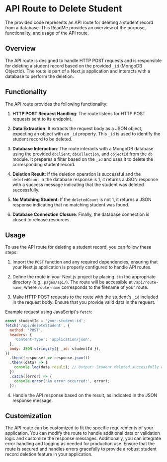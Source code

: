 # API Route to Delete Student

The provided code represents an API route for deleting a student record from a database. This ReadMe provides an overview of the purpose, functionality, and usage of the API route.

## Overview

The API route is designed to handle HTTP POST requests and is responsible for deleting a student record based on the provided `_id` (MongoDB ObjectId). The route is part of a Next.js application and interacts with a database to perform the deletion.

## Functionality

The API route provides the following functionality:

1. **HTTP POST Request Handling**: The route listens for HTTP POST requests sent to its endpoint.

2. **Data Extraction**: It extracts the request body as a JSON object, expecting an object with an `_id` property. This `_id` is used to identify the student record to be deleted.

3. **Database Interaction**: The route interacts with a MongoDB database using the provided `dbClient`, `dbCollection`, and `objectId` from the `db` module. It prepares a filter based on the `_id` and uses it to delete the corresponding student record.

4. **Deletion Result**: If the deletion operation is successful and the `deletedCount` in the database response is 1, it returns a JSON response with a success message indicating that the student was deleted successfully.

5. **No Matching Student**: If the `deletedCount` is not 1, it returns a JSON response indicating that no matching student was found.

6. **Database Connection Closure**: Finally, the database connection is closed to release resources.

## Usage

To use the API route for deleting a student record, you can follow these steps:

1. Import the `POST` function and any required dependencies, ensuring that your Next.js application is properly configured to handle API routes.

2. Define the route in your Next.js project by placing it in the appropriate directory (e.g., `pages/api/`). The route will be accessible at `/api/route-name`, where `route-name` corresponds to the filename of your route.

3. Make HTTP POST requests to the route with the student's `_id` included in the request body. Ensure that you provide valid data in the request.

Example request using JavaScript's `fetch`:

```javascript
const studentId = 'your-student-id';
fetch('/api/deleteStudent', {
  method: 'POST',
  headers: {
    'Content-Type': 'application/json',
  },
  body: JSON.stringify({ _id: studentId }),
})
  .then((response) => response.json())
  .then((data) => {
    console.log(data.result); // Output: Student deleted successfully or No matching student found
  })
  .catch((error) => {
    console.error('An error occurred:', error);
  });
```

4. Handle the API response based on the result, as indicated in the JSON response message.

## Customization

The API route can be customized to fit the specific requirements of your application. You can modify the route to handle additional data or validation logic and customize the response messages. Additionally, you can integrate error handling and logging as needed for production use. Ensure that the route is secured and handles errors gracefully to provide a robust student record deletion feature in your application.